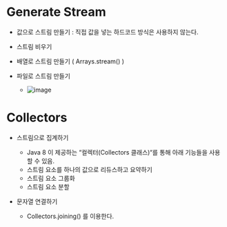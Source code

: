 # Generate Stream
- 값으로 스트림 만들기 : 직접 값을 넣는 하드코드 방식은 사용하지 않는다.
- 스트림 비우기
- 배열로 스트림 만들기 ( Arrays.stream() )
- 파일로 스트림 만들기
  
	- ![image](https://github.com/user-attachments/assets/dc451f88-86be-4e81-b8fc-ec8afcccbade)

    
# Collectors
- 스트림으로 집계하기 
	- Java 8 이 제공하는 “컬렉터(Collectors 클래스)“를 통해 아래 기능들을 사용할 수 있음.
	- 스트림 요소를 하나의 값으로 리듀스하고 요약하기
	- 스트림 요소 그룹화
	- 스트림 요소 분할

- 문자열 연결하기 
	- Collectors.joining() 를 이용한다.
